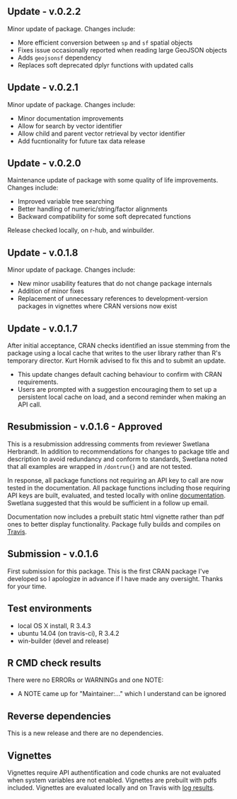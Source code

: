 ## Update - v.0.2.2

Minor update of package. Changes include:
- More efficient conversion between `sp` and `sf` spatial objects
- Fixes issue occasionally reported when reading large GeoJSON objects
- Adds `geojsonsf` dependency
- Replaces soft deprecated dplyr functions with updated calls

## Update - v.0.2.1

Minor update of package. Changes include:
- Minor documentation improvements
- Allow for search by vector identifier
- Allow child and parent vector retrieval by vector identifier
- Add fucntionality for future tax data release

## Update - v.0.2.0

Maintenance update of package with some quality of life improvements. Changes include:
- Improved variable tree searching
- Better handling of numeric/string/factor alignments
- Backward compatibility for some soft deprecated functions

Release checked locally, on r-hub, and winbuilder. 

## Update - v.0.1.8

Minor update of package. Changes include: 
- New minor usability features that do not change package internals
- Addition of minor fixes 
- Replacement of unnecessary references to development-version packages in vignettes where CRAN versions now exist

## Update - v.0.1.7

After initial acceptance, CRAN checks identified an issue stemming from the package using a local cache that writes to the user library rather than R's temporary director. Kurt Hornik advised to fix this and to submit an update. 

- This update changes default caching behaviour to confirm with CRAN requirements. 
- Users are prompted with a suggestion encouraging them to set up a persistent local cache on load, and a second reminder when making an API call. 

## Resubmission - v.0.1.6 - Approved

This is a resubmission addressing comments from reviewer Swetlana Herbrandt. In addition to recommendations for changes to package title and description to avoid redundancy and conform to standards, Swetlana noted that all examples are wrapped in `/dontrun{}` and are not tested. 

In response, all package functions not requiring an API key to call are now tested in the documentation. All package functions including those requiring API keys are built, evaluated, and tested locally with online  [documentation](https://mountainmath.github.io/cancensus/reference/index.html). Swetlana suggested that this would be sufficient in a follow up email. 

Documentation now includes a prebuilt static html vignette rather than pdf ones to better display functionality. Package fully builds and compiles on [Travis](https://travis-ci.org/mountainMath/cancensus).

## Submission - v.0.1.6

First submission for this package. This is the first CRAN package I've developed so I apologize in advance if I have made any oversight. Thanks for your time. 

## Test environments
* local OS X install, R 3.4.3
* ubuntu 14.04 (on travis-ci), R 3.4.2
* win-builder (devel and release)

## R CMD check results
There were no ERRORs or WARNINGs and one NOTE:

 - A NOTE came up for "Maintainer:..." which I understand can be ignored

## Reverse dependencies
This is a new release and there are no dependencies.

## Vignettes
Vignettes require API authentification and code chunks are not evaluated when system variables are not enabled. Vignettes are prebuilt with pdfs included. Vignettes are evaluated locally and on Travis with [log results](https://travis-ci.org/mountainMath/cancensus).
